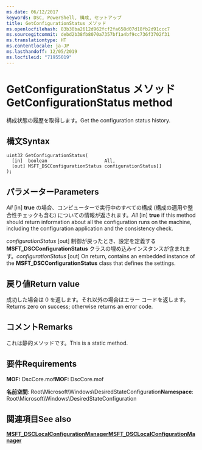 ```yaml
---
ms.date: 06/12/2017
keywords: DSC, PowerShell, 構成, セットアップ
title: GetConfigurationStatus メソッド
ms.openlocfilehash: 83b30ba2612d962fcf2fa658d07d18fb2d91ccc7
ms.sourcegitcommit: debd2b38fb8070a7357bf1a4bf9cc736f3702f31
ms.translationtype: HT
ms.contentlocale: ja-JP
ms.lasthandoff: 12/05/2019
ms.locfileid: "71955019"
---
```

# <a name="getconfigurationstatus-method"></a><span data-ttu-id="7b251-103">GetConfigurationStatus メソッド</span><span class="sxs-lookup"><span data-stu-id="7b251-103">GetConfigurationStatus method</span></span>

<span data-ttu-id="7b251-104">構成状態の履歴を取得します。</span><span class="sxs-lookup"><span data-stu-id="7b251-104">Get the configuration status history.</span></span>

## <a name="syntax"></a><span data-ttu-id="7b251-105">構文</span><span class="sxs-lookup"><span data-stu-id="7b251-105">Syntax</span></span>

```mof
uint32 GetConfigurationStatus(
  [in]  boolean                     All,
  [out] MSFT_DSCConfigurationStatus configurationStatus[]
);
```

## <a name="parameters"></a><span data-ttu-id="7b251-106">パラメーター</span><span class="sxs-lookup"><span data-stu-id="7b251-106">Parameters</span></span>

<span data-ttu-id="7b251-107">*All* \[in\] **true** の場合、コンピューターで実行中のすべての構成 (構成の適用や整合性チェックも含む) についての情報が返されます。</span><span class="sxs-lookup"><span data-stu-id="7b251-107">*All* \[in\] **true** if this method should return information about all the configuration runs on the machine, including the configuration application and the consistency check.</span></span>

<span data-ttu-id="7b251-108">*configurationStatus* \[out\] 制御が戻ったとき、設定を定義する **MSFT_DSCConfigurationStatus** クラスの埋め込みインスタンスが含まれます。</span><span class="sxs-lookup"><span data-stu-id="7b251-108">*configurationStatus* \[out\] On return, contains an embedded instance of the **MSFT_DSCConfigurationStatus** class that defines the settings.</span></span>

## <a name="return-value"></a><span data-ttu-id="7b251-109">戻り値</span><span class="sxs-lookup"><span data-stu-id="7b251-109">Return value</span></span>

<span data-ttu-id="7b251-110">成功した場合は 0 を返します。それ以外の場合はエラー コードを返します。</span><span class="sxs-lookup"><span data-stu-id="7b251-110">Returns zero on success; otherwise returns an error code.</span></span>

## <a name="remarks"></a><span data-ttu-id="7b251-111">コメント</span><span class="sxs-lookup"><span data-stu-id="7b251-111">Remarks</span></span>

<span data-ttu-id="7b251-112">これは静的メソッドです。</span><span class="sxs-lookup"><span data-stu-id="7b251-112">This is a static method.</span></span>

## <a name="requirements"></a><span data-ttu-id="7b251-113">要件</span><span class="sxs-lookup"><span data-stu-id="7b251-113">Requirements</span></span>

<span data-ttu-id="7b251-114">**MOF:** DscCore.mof</span><span class="sxs-lookup"><span data-stu-id="7b251-114">**MOF:** DscCore.mof</span></span>

<span data-ttu-id="7b251-115">**名前空間**: Root\Microsoft\Windows\DesiredStateConfiguration</span><span class="sxs-lookup"><span data-stu-id="7b251-115">**Namespace**: Root\Microsoft\Windows\DesiredStateConfiguration</span></span>

## <a name="see-also"></a><span data-ttu-id="7b251-116">関連項目</span><span class="sxs-lookup"><span data-stu-id="7b251-116">See also</span></span>

[<span data-ttu-id="7b251-117">**MSFT_DSCLocalConfigurationManager**</span><span class="sxs-lookup"><span data-stu-id="7b251-117">**MSFT_DSCLocalConfigurationManager**</span></span>](msft-dsclocalconfigurationmanager.md)
